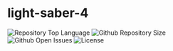 # light-saber-4
![Repository Top Language](https://img.shields.io/github/languages/top/SergeyPomelov/LightSaber)
![Github Repository Size](https://img.shields.io/github/repo-size/SergeyPomelov/LightSaber)
![Github Open Issues](https://img.shields.io/github/issues/SergeyPomelov/LightSaber)
![License](https://img.shields.io/badge/license-MIT-green)
